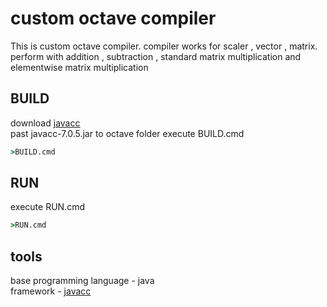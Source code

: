 # custom octave  compiler

This is custom octave compiler. compiler works for scaler , vector , matrix.  perform with
addition ,  subtraction , standard matrix multiplication and elementwise matrix multiplication 

## BUILD
download [javacc](https://codeload.github.com/javacc/javacc/zip/7.0.5)  
past javacc-7.0.5.jar to octave folder
execute BUILD.cmd

```cmd
>BUILD.cmd
```

## RUN
execute RUN.cmd
```cmd
>RUN.cmd
```
## tools
base programming language - java  
framework - [javacc](https://javacc.github.io/javacc/)

